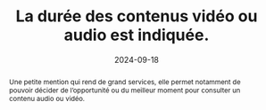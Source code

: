 ---
title: La durée des contenus vidéo ou audio est indiquée. 
abstract: Une petite mention qui rend de grand services, elle permet notamment de pouvoir décider de l’opportunité ou du meilleur moment pour consulter un contenu audio ou vidéo.
categories: 
    - "Images et médias"
agrege: O4118-E029
opquast: '4 118'
indiceebook: '029'
description: "Règle n°29"
before: "028"
weight: "029"
after: "030"
actif: '1'
layout: rules
date: 2024-09-18
tags: 
    - "Accessibilité"
    - ""
objectif: 
    - "Informer l'utilisateur afin qu'il puisse décider en connaissance de cause de consulter ou de télécharger ou non le contenu concerné."
    - "Rendre accessibles  des contenus aux personnes handicapées"
Meo: 
    - "Accompagner chaque contenu vidéo ou audio de la mention de sa durée."
Controle: 
    - "Vérifier que la durée de chaque contenu audio ou vidéo est indiquée avant la consultation de celui-ci."
    - "Contrôler que la durée indiquée correspond à la durée réelle, ou qu'il s'agit d'un ordre de grandeur suffisant."
epubcheck: false
ace: false
humancheck: true
ReadiumGoToolkit: 
Source: 
    - "Opquast"
Referentiel: 
    - ""
steps: 
    - "Projet éditorial"
---
